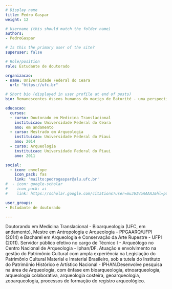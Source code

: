 ```yaml
---
# Display name
title: Pedro Gaspar 
weight: 12

# Username (this should match the folder name)
authors:
- PedroGaspar

# Is this the primary user of the site?
superuser: false

# Role/position
role: Estudante de doutorado

organizacao:
- name: Universidade Federal do Ceara
  url: "https://ufc.br"

# Short bio (displayed in user profile at end of posts)
bio: Remanescentes ósseos humanos do maciço de Baturité - uma perspectiva bioarqueológica para análise do sítio jenipapeiro em Aracoiaba/CE e sítio Evaristo 1, em Baturité/CE.

educacao: 
  cursos:
  - curso: Doutorado em Medicina Translacional
    instituicao: Universidade Federal do Ceara
    ano: em andamento
  - curso: Mestrado em Arqueologia
    instituicao: Universidade Federal do Piaui
    ano: 2014
  - curso: Arqueologia
    instituicao: Universidade Federal do Piaui
    ano: 2011

social:
  - icon: envelope
    icon_pack: fas
    link: 'mailto:pedrogaspar@alu.ufc.br'
#  - icon: google-scholar
#    icon_pack: ai
#    link: https://scholar.google.com/citations?user=muJ61VoAAAAJ&hl=pt-BR&oi=ao

user_groups:
- Estudante de doutorado

---
```


Doutorando em Medicina Translacional - Bioarqueologia (UFC, em andamento), Mestre em Antropologia e Arqueologia - PPGAARQ/UFPI (2014) e Bacharel em Arqueologia e Conservação da Arte Rupestre - UFPI (2011). Servidor público efetivo no cargo de Técnico I - Arqueólogo no Centro Nacional de Arqueologia - Iphan/DF. Atuação e envolvimento na gestão do Patrimônio Cultural com ampla experiência na Legislação do Patrimônio Cultural Material e Imaterial Brasileiro, sob a tutela do Instituto do Patrimônio Histórico e Artístico Nacional - IPHAN.Desenvolve pesquisa na área de Arqueologia, com ênfase em bioarqueologia, etnoarqueologia, arqueologia colaborativa, arqueologia costeira, geoarqueologia, zooarqueologia, processos de formação do registro arqueológico.